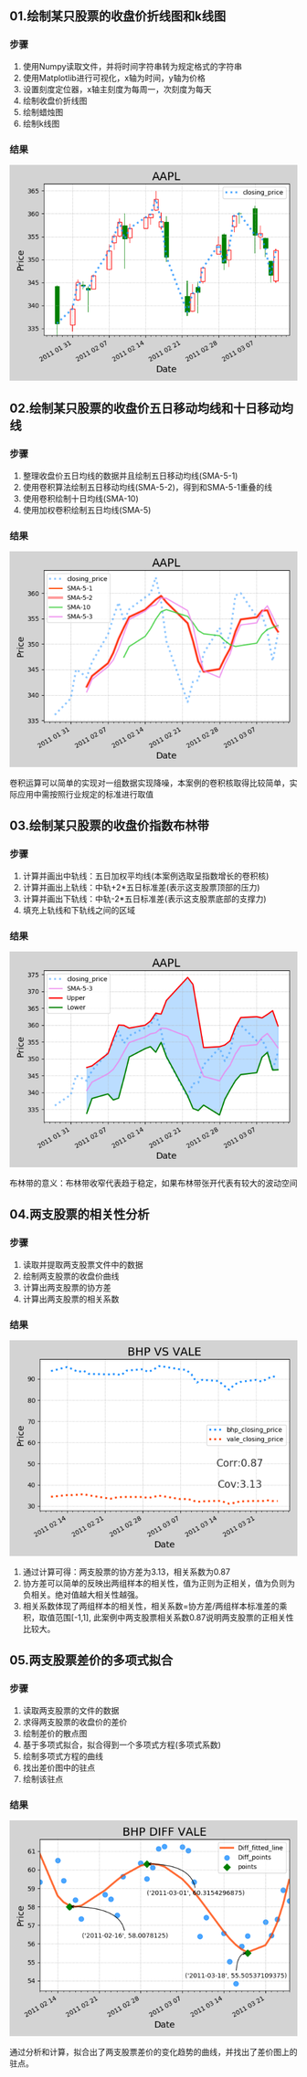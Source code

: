 ## 01.绘制某只股票的收盘价折线图和k线图

### 步骤

1. 使用Numpy读取文件，并将时间字符串转为规定格式的字符串
2. 使用Matplotlib进行可视化，x轴为时间，y轴为价格
3. 设置刻度定位器，x轴主刻度为每周一，次刻度为每天
4. 绘制收盘价折线图
5. 绘制蜡烛图
6. 绘制k线图

### 结果

![](https://github.com/silencesong/DataAnalysis/blob/master/%E8%82%A1%E7%A5%A8%E5%9B%BE%E7%BB%98%E5%88%B6%E4%B8%8E%E5%88%86%E6%9E%90/images/%E8%9C%A1%E7%83%9B%E5%9B%BE%26k%E7%BA%BF%E5%9B%BE.png)

## 02.绘制某只股票的收盘价五日移动均线和十日移动均线

### 步骤

1. 整理收盘价五日均线的数据并且绘制五日移动均线(SMA-5-1)
2. 使用卷积算法绘制五日移动均线(SMA-5-2)，得到和SMA-5-1重叠的线
3. 使用卷积绘制十日均线(SMA-10)
4. 使用加权卷积绘制五日均线(SMA-5)

### 结果

![](https://github.com/silencesong/DataAnalysis/blob/master/%E8%82%A1%E7%A5%A8%E5%9B%BE%E7%BB%98%E5%88%B6%E4%B8%8E%E5%88%86%E6%9E%90/images/%E4%BA%94%E6%97%A5%E7%A7%BB%E5%8A%A8%E5%9D%87%E7%BA%BF.png)

卷积运算可以简单的实现对一组数据实现降噪，本案例的卷积核取得比较简单，实际应用中需按照行业规定的标准进行取值

## 03.绘制某只股票的收盘价指数布林带

### 步骤

1. 计算并画出中轨线：五日加权平均线(本案例选取呈指数增长的卷积核)
2. 计算并画出上轨线：中轨+2*五日标准差(表示这支股票顶部的压力)
3. 计算并画出下轨线：中轨-2*五日标准差(表示这支股票底部的支撑力)
4. 填充上轨线和下轨线之间的区域

### 结果

![](https://github.com/silencesong/DataAnalysis/blob/master/%E8%82%A1%E7%A5%A8%E5%9B%BE%E7%BB%98%E5%88%B6%E4%B8%8E%E5%88%86%E6%9E%90/images/%E5%B8%83%E6%9E%97%E5%B8%A6.png)

布林带的意义：布林带收窄代表趋于稳定，如果布林带张开代表有较大的波动空间

## 04.两支股票的相关性分析

### 步骤

1. 读取并提取两支股票文件中的数据
2. 绘制两支股票的收盘价曲线
3. 计算出两支股票的协方差
4. 计算出两支股票的相关系数

### 结果

![](https://github.com/silencesong/DataAnalysis/blob/master/%E8%82%A1%E7%A5%A8%E5%9B%BE%E7%BB%98%E5%88%B6%E4%B8%8E%E5%88%86%E6%9E%90/images/%E4%B8%A4%E5%8F%AA%E8%82%A1%E7%A5%A8%E7%9A%84%E7%9B%B8%E5%85%B3%E6%80%A7%E5%88%86%E6%9E%90.png)

1. 通过计算可得：两支股票的协方差为3.13，相关系数为0.87
2. 协方差可以简单的反映出两组样本的相关性，值为正则为正相关，值为负则为负相关。绝对值越大相关性越强。
3. 相关系数体现了两组样本的相关性，相关系数=协方差/两组样本标准差的乘积，取值范围[-1,1], 此案例中两支股票相关系数0.87说明两支股票的正相关性比较大。

## 05.两支股票差价的多项式拟合

### 步骤

1. 读取两支股票的文件的数据
2. 求得两支股票的收盘价的差价
3. 绘制差价的散点图
4. 基于多项式拟合，拟合得到一个多项式方程(多项式系数)
5. 绘制多项式方程的曲线
6. 找出差价图中的驻点
7. 绘制该驻点

### 结果

![](https://github.com/silencesong/DataAnalysis/blob/master/%E8%82%A1%E7%A5%A8%E5%9B%BE%E7%BB%98%E5%88%B6%E4%B8%8E%E5%88%86%E6%9E%90/images/%E4%B8%A4%E6%94%AF%E8%82%A1%E7%A5%A8%E5%B7%AE%E4%BB%B7%E5%9B%BE%E6%8B%9F%E5%90%88.png)

通过分析和计算，拟合出了两支股票差价的变化趋势的曲线，并找出了差价图上的驻点。
